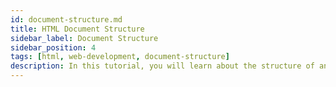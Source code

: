 ```yaml
---
id: document-structure.md
title: HTML Document Structure
sidebar_label: Document Structure
sidebar_position: 4
tags: [html, web-development, document-structure]
description: In this tutorial, you will learn about the structure of an HTML document and how to create a basic HTML document.
---
```


<AdsComponent />